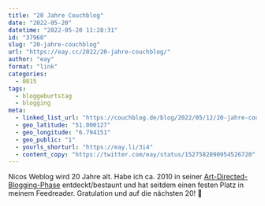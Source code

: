```yaml
---
title: "20 Jahre Couchblog"
date: "2022-05-20"
datetime: "2022-05-20 11:28:31"
id: "37960"
slug: "20-jahre-couchblog"
url: "https://eay.cc/2022/20-jahre-couchblog/"
author: "eay"
format: "link"
categories:
  - 0815
tags:
  - bloggeburtstag
  - blogging
meta:
  - linked_list_url: "https://couchblog.de/blog/2022/05/12/20-jahre-couchblog/"
  - geo_latitude: "51.000127"
  - geo_longitude: "6.794151"
  - geo_public: "1"
  - yourls_shorturl: "https://eay.li/3i4"
  - content_copy: "https://twitter.com/eay/status/1527582090954526720"
---
```


Nicos Weblog wird 20 Jahre alt. Habe ich ca. 2010 in seiner [Art-Directed-Blogging-Phase](https://couchblog.de/blog/2022/05/12/20-jahre-couchblog-art-directed-blogging/) entdeckt/bestaunt und hat seitdem einen festen Platz in meinem Feedreader. Gratulation und auf die nächsten 20! 🎉
